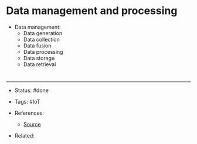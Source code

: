 # Data management and processing

- Data management:
	- Data generation
	- Data collection
	- Data fusion
	- Data processing
	- Data storage
	- Data retrieval



# 

---
- Status: #done 

- Tags: #IoT 

- References:
	- [Source](https://www.linkedin.com/learning/iot-foundations-operating-system-applications)

- Related:
